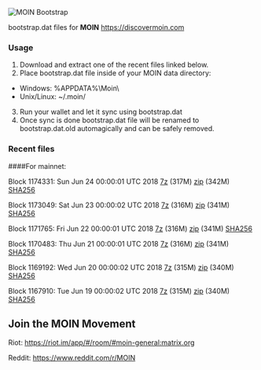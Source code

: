 ![MOIN Bootstrap](https://i.imgur.com/KjM1jMp.jpg)

bootstrap.dat files for **MOIN** https://discovermoin.com

### Usage

1. Download and extract one of the recent files linked below.
2. Place bootstrap.dat file inside of your MOIN data directory:
 - Windows: %APPDATA%\Moin\
 - Unix/Linux: ~/.moin/
3. Run your wallet and let it sync using bootstrap.dat
4. Once sync is done bootstrap.dat file will be renamed to bootstrap.dat.old automagically and can be safely removed.


### Recent files

####For mainnet:

Block 1174331: Sun Jun 24 00:00:01 UTC 2018 [7z](https://transfer.sh/13tb1m/bootstrap.dat.20180624.7z) (317M) [zip](https://transfer.sh/guQqi/bootstrap.dat.20180624.zip) (342M) [SHA256](https://transfer.sh/NNeBE/sha256.txt)

Block 1173049: Sat Jun 23 00:00:02 UTC 2018 [7z](https://transfer.sh/WoASF/bootstrap.dat.20180623.7z) (316M) [zip](https://transfer.sh/Dza16/bootstrap.dat.20180623.zip) (341M) [SHA256](https://transfer.sh/jCgMj/sha256.txt)

Block 1171765: Fri Jun 22 00:00:01 UTC 2018 [7z](https://transfer.sh/2r1Gx/bootstrap.dat.20180622.7z) (316M) [zip](https://transfer.sh/SPJh0/bootstrap.dat.20180622.zip) (341M) [SHA256](https://transfer.sh/nGjTX/sha256.txt)

Block 1170483: Thu Jun 21 00:00:01 UTC 2018 [7z]() (316M) [zip]() (341M) [SHA256]()

Block 1169192: Wed Jun 20 00:00:02 UTC 2018 [7z](https://transfer.sh/knehj/bootstrap.dat.20180620.7z) (315M) [zip](https://transfer.sh/t11Mv/bootstrap.dat.20180620.zip) (340M) [SHA256](https://transfer.sh/4aXTf/sha256.txt)

Block 1167910: Tue Jun 19 00:00:02 UTC 2018 [7z](https://transfer.sh/CJDYe/bootstrap.dat.20180619.7z) (315M) [zip](https://transfer.sh/KD161/bootstrap.dat.20180619.zip) (340M) [SHA256](https://transfer.sh/v5jJo/sha256.txt)

## Join the MOIN Movement

Riot: https://riot.im/app/#/room/#moin-general:matrix.org

Reddit: https://www.reddit.com/r/MOIN
